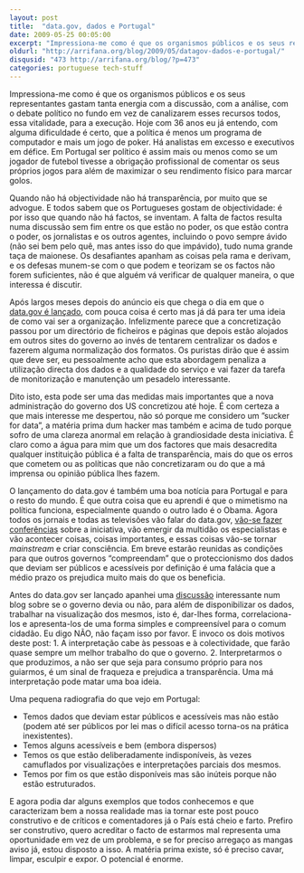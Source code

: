 ```yaml
---
layout: post
title:  "data.gov, dados e Portugal"
date: 2009-05-25 00:05:00
excerpt: "Impressiona-me como é que os organismos públicos e os seus representantes gastam tanta energia com a discussão, com a análise, com o debate político no fundo em vez de canalizarem esses recursos todos, essa vitalidade, para a execução. Hoje com 36 anos eu já entendo, com alguma dificuldade é certo, que a política é menos um programa de computador e mais um jogo de poker. Há analistas em excesso e executivos em défice. Em Portugal ser político é assim mais ou menos como se um jogador de futebol tivesse a obrigação profissional de comentar os seus próprios jogos para além de maximizar o seu rendimento físico para marcar golos."
oldurl: "http://arrifana.org/blog/2009/05/datagov-dados-e-portugal/"
disqusid: "473 http://arrifana.org/blog/?p=473"
categories: portuguese tech-stuff
---
```


Impressiona-me como é que os organismos públicos e os seus representantes gastam tanta energia com a discussão, com a análise, com o debate político no fundo em vez de canalizarem esses recursos todos, essa vitalidade, para a execução. Hoje com 36 anos eu já entendo, com alguma dificuldade é certo, que a política é menos um programa de computador e mais um jogo de poker. Há analistas em excesso e executivos em défice. Em Portugal ser político é assim mais ou menos como se um jogador de futebol tivesse a obrigação profissional de comentar os seus próprios jogos para além de maximizar o seu rendimento físico para marcar golos.

Quando não há objectividade não há transparência, por muito que se advogue. E todos sabem que os Portugueses gostam de objectividade: é por isso que quando não há factos, se inventam. A falta de factos resulta numa discussão sem fim entre os que estão no poder, os que estão contra o poder, os jornalistas e os outros agentes, incluindo o povo sempre ávido (não sei bem pelo quê, mas antes isso do que impávido), tudo numa grande taça de maionese. Os desafiantes apanham as coisas pela rama e derivam, e os defesas munem-se com o que podem e teorizam se os factos não forem suficientes, não é que alguém vá verificar de qualquer maneira, o que interessa é discutir.

Após largos meses depois do anúncio eis que chega o dia em que o [data.gov é lançado][1], com pouca coisa é certo mas já dá para ter uma ideia de como vai ser a organização. Infelizmente parece que a concretização passou por um directório de ficheiros e páginas que depois estão alojados em outros sites do governo ao invés de tentarem centralizar os dados e fazerem alguma normalização dos formatos. Os puristas dirão que é assim que deve ser, eu pessoalmente acho que esta abordagem penaliza a utilização directa dos dados e a qualidade do serviço e vai fazer da tarefa de monitorização e manutenção um pesadelo interessante.

Dito isto, esta pode ser uma das medidas mais importantes que a nova administração do governo dos US concretizou até hoje. É com certeza a que mais interesse me despertou, não só porque me considero um ”sucker for data”, a matéria prima dum hacker mas também e acima de tudo porque sofro de uma clareza anormal em relação à grandiosidade desta iniciativa. É claro como a água para mim que um dos factores que mais desacredita qualquer instituição pública é a falta de transparência, mais do que os erros que cometem ou as políticas que não concretizaram ou do que a má imprensa ou opinião pública lhes fazem.

O lançamento do data.gov é também uma boa notícia para Portugal e para o resto do mundo. É que outra coisa que eu aprendi é que o mimetismo na política funciona, especialmente quando o outro lado é o Obama. Agora todos os jornais e todas as televisões vão falar do data.gov, [vão-se fazer conferências][2] sobre a iniciativa, vão emergir da multidão os especialistas e vão acontecer coisas, coisas importantes, e essas coisas vão-se tornar *mainstream* e criar consciência. Em breve estarão reunidas as condições para que outros governos “compreendam” que o proteccionismo dos dados que deviam ser públicos e acessíveis por definição é uma falácia que a médio prazo os prejudica muito mais do que os beneficia.

Antes do data.gov ser lançado apanhei uma [discussão][3] interessante num blog sobre se o governo devia ou não, para além de disponibilizar os dados, trabalhar na visualização dos mesmos, isto é, dar-lhes forma, correlaciona-los e apresenta-los de uma forma simples e compreensível para o comum cidadão. Eu digo NÃO, não façam isso por favor. E invoco os dois motivos deste post: 1. A interpretação cabe às pessoas e à colectividade, que farão quase sempre um melhor trabalho do que o governo. 2. Interpretarmos o que produzimos, a não ser que seja para consumo próprio para nos guiarmos, é um sinal de fraqueza e prejudica a transparência. Uma má interpretação pode matar uma boa ideia.

Uma pequena radiografia do que vejo em Portugal:

 * Temos dados que deviam estar públicos e acessíveis mas não estão (podem até ser públicos por lei mas o difícil acesso torna-os na prática inexistentes).
 * Temos alguns acessíveis e bem (embora dispersos)
 * Temos os que estão deliberadamente indisponíveis, às vezes camuflados por visualizações e interpretações parciais dos mesmos.
 * Temos por fim os que estão disponíveis mas são inúteis porque não estão estruturados.

E agora podia dar alguns exemplos que todos conhecemos e que caracterizam bem a nossa realidade mas ia tornar este post pouco construtivo e de críticos e comentadores já o País está cheio e farto. Prefiro ser construtivo, quero acreditar o facto de estarmos mal representa uma oportunidade em vez de um problema, e se for preciso arregaço as mangas aviso já, estou disposto a isso. A matéria prima existe, só é preciso cavar, limpar, esculpir e expor. O potencial é enorme.


[1]: http://www.data.gov/
[2]: http://www.gov2summit.com/
[3]: http://www.sunlightlabs.com/blog/2009/04/23/should-datagov-visualize-probably-not/